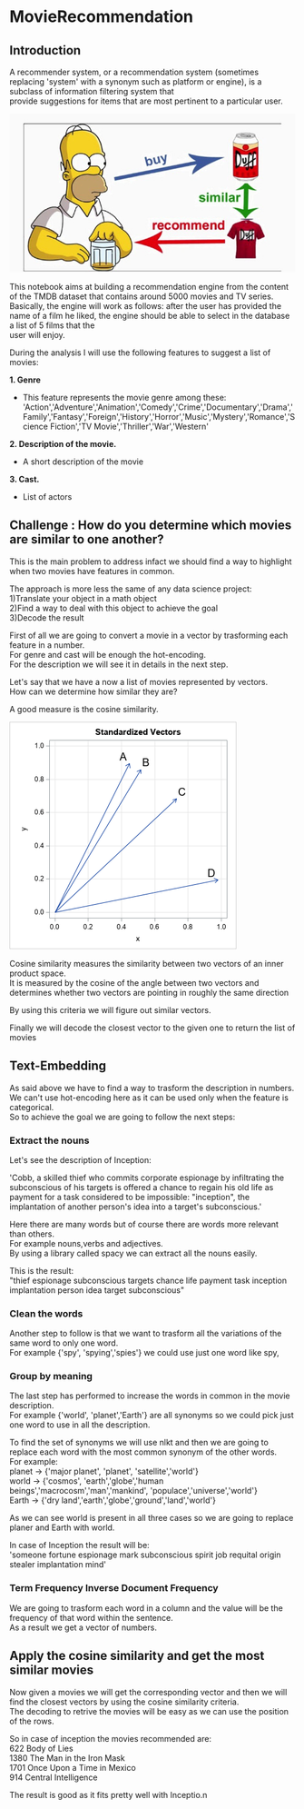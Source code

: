 # MovieRecommendation

## Introduction

A recommender system, or a recommendation system (sometimes replacing 'system' with a synonym such as platform or engine), is a subclass of information filtering system that <br/>provide suggestions for items that are most pertinent to a particular user.

![alt text](https://github.com/alessandroNarcisi96/MovieRecommendation/blob/master/Images/simpson.jpg)

This notebook aims at building a recommendation engine from the content of the TMDB dataset that contains around 5000 movies and TV series.<br/>
Basically, the engine will work as follows: after the user has provided the name of a film he liked, the engine should be able to select in the database a list of 5 films that the <br/>user will enjoy.

During the analysis I will use the following features to suggest a list of movies:<br/>

**1. Genre**
* This feature represents the movie genre among these:<br/>
  'Action','Adventure','Animation','Comedy','Crime','Documentary','Drama','Family','Fantasy','Foreign','History','Horror','Music','Mystery','Romance','Science Fiction','TV Movie','Thriller','War','Western'
     
**2. Description of the movie.** 
* A short description of the movie<br/>
    
**3. Cast.**
* List of actors<br/>

## Challenge : How do you determine which movies are similar to one another?

This is the main problem to address infact we should find a way to highlight when two movies have features in common.<br/>

The approach is more less the same of any data science project:<br/>
    1)Translate your object in a math object<br/>
    2)Find a way to deal with this object to achieve the goal<br/>
    3)Decode the result<br/>


First of all we are going to convert a movie in a vector by trasforming each feature in a number.<br/>
For genre and cast will be enough the hot-encoding.<br/>
For the description we will see it in details in the next step.<br/>

Let's say that we have a now a list of movies represented by vectors.<br/>
How can we determine how similar they are?<br/>

A good measure is the cosine similarity.<br/>

![alt text](https://github.com/alessandroNarcisi96/MovieRecommendation/blob/master/Images/cosSim2.png)<br/>

Cosine similarity measures the similarity between two vectors of an inner product space.<br/>
It is measured by the cosine of the angle between two vectors and determines whether two vectors are pointing in roughly the same direction<br/>

By using this criteria we will figure out similar vectors.<br/>

Finally we will decode the closest vector to the given one to return the list of movies<br/>

## Text-Embedding

As said above we have to find a way to trasform the description in numbers.<br/>
We can't use hot-encoding here as it can be used only when the feature is categorical.<br/>
So to achieve the goal we are going to follow the next steps:<br/>

### Extract the nouns
Let's see the description of Inception:<br/>

'Cobb, a skilled thief who commits corporate espionage by infiltrating the subconscious of his targets is offered a chance to regain his old life as payment for a task considered to be impossible: "inception", the implantation of another person\'s idea into a target\'s subconscious.'<br/>

Here there are many words but of course there are words more relevant than others.<br/>
For example nouns,verbs and adjectives.<br/>
By using a library called spacy we can extract all the nouns easily.<br/>

This is the result:<br/>
"thief espionage subconscious targets chance life payment task inception implantation person idea target subconscious"<br/>

### Clean the words

Another step to follow is that we want to trasform all the variations of the same word to only one word.<br/>
For example {'spy', 'spying','spies'} we could use just one word like spy,<br/>


### Group by meaning
The last step has performed to increase the words in common in the movie description.<br/>
For example {'world', 'planet','Earth'} are all synonyms so we could pick just one word to use in all the description.<br/>

To find the set of synonyms we will use nlkt and then we are going to replace each word with the most common synonym of the other words.<br/>
For example:<br/>
planet -> {'major planet', 'planet', 'satellite','world'}<br/>
world -> {'cosmos', 'earth','globe','human beings','macrocosm','man','mankind', 'populace','universe','world'}<br/>
Earth -> {'dry land','earth','globe','ground','land','world'}<br/>

As we can see world is present in all three cases so we are going to replace planer and Earth with world.<br/>

In case of Inception the result will be:<br/>
'someone fortune espionage mark subconscious spirit job requital origin stealer implantation mind'<br/>

### Term Frequency Inverse Document Frequency
We are going to trasform each word in a column and the value will be the frequency of that word within the sentence.<br/>
As a result we get a vector of numbers.<br/>

## Apply the cosine similarity and get the most similar movies

Now given a movies we will get the corresponding vector and then we will find the closest vectors by using the cosine similarity criteria.<br/>
The decoding to retrive the movies will be easy as we can use the position of the rows.<br/>

So in case of inception the movies recommended are:<br/>
622                   Body of Lies<br/>
1380      The Man in the Iron Mask<br/>
1701    Once Upon a Time in Mexico<br/>
914           Central Intelligence<br/>

The result is good as it fits pretty well with Inceptio.n<br/>
